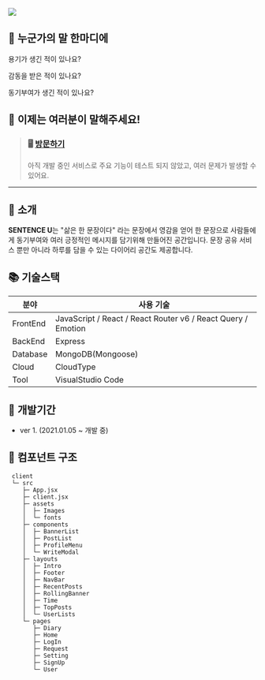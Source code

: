 ![](https://velog.velcdn.com/images/ahuuae/post/bc7793bb-46b9-40ec-b179-dfb93fe826ad/image.png)

## 💬 누군가의 말 한마디에 
용기가 생긴 적이 있나요?

감동을 받은 적이 있나요?

동기부여가 생긴 적이 있나요?

## 💬 이제는 여러분이 말해주세요!

>### 🖥️ [방문하기](https://www.sentenceu.co.kr) 
>아직 개발 중인 서비스로 주요 기능이 테스트 되지 않았고, 여러 문제가 발생할 수 있어요.

---

## 🔖 소개
**SENTENCE U**는 "삶은 한 문장이다" 라는 문장에서 영감을 얻어 한 문장으로 사람들에게 동기부여와 여러 긍정적인 메시지를 담기위해 만들어진 공간입니다. 문장 공유 서비스 뿐만 아니라 하루를 담을 수 있는 다이어리 공간도 제공합니다.


## 📚 기술스택
| 분야           | 사용 기술                       |
| -------------- | ------------------------------- |
| FrontEnd       | JavaScript / React / React Router v6 / React Query / Emotion               |
| BackEnd        | Express                         |
| Database       | MongoDB(Mongoose)               |
| Cloud | CloudType |
| Tool           | VisualStudio Code           |

## 📆 개발기간
- ver 1. (2021.01.05 ~ 개발 중)

## 🌳 컴포넌트 구조
```
 client
 └─ src
    ├─ App.jsx
    ├─ client.jsx
    ├─ assets
    │  ├─ Images
    │  └─ fonts
    ├─ components
    │  ├─ BannerList
    │  ├─ PostList
    │  ├─ ProfileMenu
    │  └─ WriteModal
    ├─ layouts
    │  ├─ Intro
    │  ├─ Footer
    │  ├─ NavBar
    │  ├─ RecentPosts
    │  ├─ RollingBanner
    │  ├─ Time
    │  ├─ TopPosts
    │  └─ UserLists
    └─ pages
       ├─ Diary
       ├─ Home
       ├─ LogIn
       ├─ Request
       ├─ Setting
       ├─ SignUp
       └─ User
```